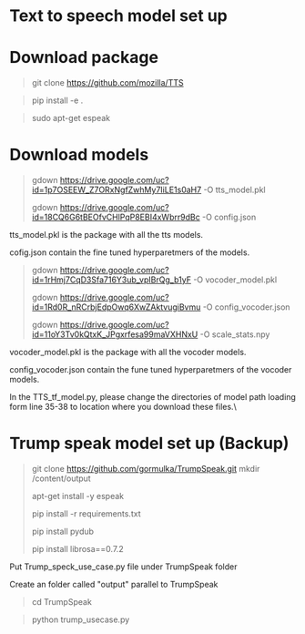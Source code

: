 # Text to speech model set up
# Download package
> git clone https://github.com/mozilla/TTS

> pip install -e .

> sudo apt-get espeak
# Download models
> gdown https://drive.google.com/uc?id=1p7OSEEW_Z7ORxNgfZwhMy7IiLE1s0aH7 -O tts_model.pkl
> 
> gdown https://drive.google.com/uc?id=18CQ6G6tBEOfvCHlPqP8EBI4xWbrr9dBc -O config.json

tts_model.pkl is the package with all the tts models.

cofig.json contain the fine tuned hyperparetmers of the models.

>gdown https://drive.google.com/uc?id=1rHmj7CqD3Sfa716Y3ub_vpIBrQg_b1yF -O vocoder_model.pkl
>
>gdown https://drive.google.com/uc?id=1Rd0R_nRCrbjEdpOwq6XwZAktvugiBvmu -O config_vocoder.json
>
>gdown https://drive.google.com/uc?id=11oY3Tv0kQtxK_JPgxrfesa99maVXHNxU -O scale_stats.npy

vocoder_model.pkl is the package with all the vocoder models.

config_vocoder.json contain the fune tuned hyperparetmers of the  vocoder models. 

In the TTS_tf_model.py, please change the directories of model path loading form line 35-38 to location where you download these files.\

# Trump speak model set up (Backup)
>git clone https://github.com/gormulka/TrumpSpeak.git
>mkdir /content/output
>
>apt-get install -y espeak
>
>pip install -r requirements.txt
>
>pip install pydub
>
>pip install librosa==0.7.2

Put Trump_speck_use_case.py file under TrumpSpeak folder

Create an folder called "output" parallel to TrumpSpeak

> cd TrumpSpeak

> python trump_usecase.py 

